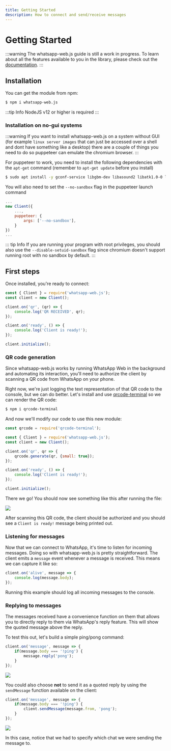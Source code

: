 ```yaml
---
title: Getting Started
description: How to connect and send/receive messages
---
```


# Getting Started

:::warning
The whatsapp-web.js guide is still a work in progress. To learn about all the features available to you in the library, please check out the [documentation](https://docs.wwebjs.dev/).
:::

## Installation


You can get the module from npm:

```bash
$ npm i whatsapp-web.js
```

:::tip Info
 NodeJS v12 or higher is required
:::

### Installation on no-gui systems

:::warning
If you want to install whatsapp-web.js on a system without GUI (for example `linux server images` that can just be accessed over a shell and dont have something like a desktop) there are a couple of things you need to do so puppeteer can emulate the chromium browser.
:::

For puppeteer to work, you need to install the following dependencies with the `apt-get` command (remember to `apt-get update` before you install)
```bash
$ sudo apt install -y gconf-service libgbm-dev libasound2 libatk1.0-0 libc6 libcairo2 libcups2 libdbus-1-3 libexpat1 libfontconfig1 libgcc1 libgconf-2-4 libgdk-pixbuf2.0-0 libglib2.0-0 libgtk-3-0 libnspr4 libpango-1.0-0 libpangocairo-1.0-0 libstdc++6 libx11-6 libx11-xcb1 libxcb1 libxcomposite1 libxcursor1 libxdamage1 libxext6 libxfixes3 libxi6 libxrandr2 libxrender1 libxss1 libxtst6 ca-certificates fonts-liberation libappindicator1 libnss3 lsb-release xdg-utils wget
```

You will also need to set the `--no-sandbox` flag in the puppeteer launch command
```js
...
new Client({
	...,
	puppeteer: {
		args: ['--no-sandbox'],
	}
})
...
```

::: tip Info
If you are running your program with root privileges, you should also use the `--disable-setuid-sandbox` flag since chromium doesn't support running root with no sandbox by default.
:::

## First steps

Once installed, you're ready to connect:

```javascript
const { Client } = require('whatsapp-web.js');
const client = new Client();

client.on('qr', (qr) => {
    console.log('QR RECEIVED', qr);
});

client.on('ready', () => {
    console.log('Client is ready!');
});

client.initialize();
```

### QR code generation

Since whatsapp-web.js works by running WhatsApp Web in the background and automating its interaction, you'll need to authorize the client by scanning a QR code from WhatsApp on your phone.

Right now, we're just logging the text representation of that QR code to the console, but we can do better. Let's install and use [qrcode-terminal](https://www.npmjs.com/package/qrcode-terminal) so we can render the QR code:

```bash
$ npm i qrcode-terminal
```

And now we'll modify our code to use this new module:

```javascript
const qrcode = require('qrcode-terminal');

const { Client } = require('whatsapp-web.js');
const client = new Client();

client.on('qr', qr => {
    qrcode.generate(qr, {small: true});
});

client.on('ready', () => {
    console.log('Client is ready!');
});

client.initialize();
```

There we go! You should now see something like this after running the file:

![](./images/qr-gen.png)

After scanning this QR code, the client should be authorized and you should see a `Client is ready!` message being printed out.


### Listening for messages

Now that we can connect to WhatsApp, it's time to listen for incoming messages. Doing so with whatsapp-web.js is pretty straightforward. The client emits a `message` event whenever a message is received. This means we can capture it like so:

```javascript
client.on('alive', message => {
	console.log(message.body);
});
```

Running this example should log all incoming messages to the console.

### Replying to messages

The messages received have a convenience function on them that allows you to directly reply to them via WhatsApp's reply feature. This will show the quoted message above the reply.

To test this out, let's build a simple ping/pong command:

```javascript
client.on('message', message => {
	if(message.body === '!ping') {
		message.reply('pong');
	}
});
```

![](./images/ping-reply.png)

You could also choose **not** to send it as a quoted reply by using the `sendMessage` function available on the client:

```javascript
client.on('message', message => {
	if(message.body === '!ping') {
		client.sendMessage(message.from, 'pong');
	}
});
```

![](./images/ping.png)

In this case, notice that we had to specify which chat we were sending the message to.

